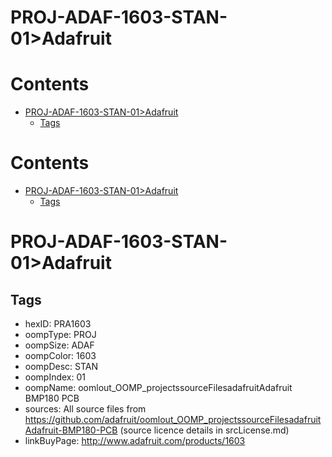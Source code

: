 
PROJ-ADAF-1603-STAN-01>Adafruit
===============================

Contents
========

* [PROJ-ADAF-1603-STAN-01>Adafruit](#proj-adaf-1603-stan-01adafruit)
	* [Tags](#tags)

Contents
========

* [PROJ-ADAF-1603-STAN-01>Adafruit](#proj-adaf-1603-stan-01adafruit)
	* [Tags](#tags)

# PROJ-ADAF-1603-STAN-01>Adafruit

## Tags

- hexID: PRA1603
- oompType: PROJ
- oompSize: ADAF
- oompColor: 1603
- oompDesc: STAN
- oompIndex: 01
- oompName: oomlout_OOMP_projectssourceFilesadafruitAdafruit BMP180 PCB
- sources: All source files from https://github.com/adafruit/oomlout_OOMP_projectssourceFilesadafruitAdafruit-BMP180-PCB (source licence details in srcLicense.md)
- linkBuyPage: http://www.adafruit.com/products/1603
